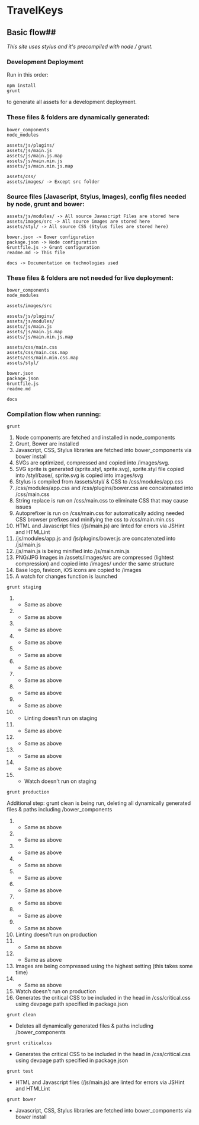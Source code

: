 # TravelKeys
## Basic flow##
*This site uses stylus and it's precompiled with node / grunt.*

### Development Deployment ###

Run in this order:
```
npm install 
grunt 
```

to generate all assets for a development deployment.


### These files & folders are dynamically generated: ###

```
bower_components
node_modules

assets/js/plugins/ 
assets/js/main.js
assets/js/main.js.map
assets/js/main.min.js
assets/js/main.min.js.map

assets/css/
assets/images/ -> Except src folder

```

### Source files (Javascript, Stylus, Images), config files needed by node, grunt and bower: ###

```
assets/js/modules/ -> All source Javascript Files are stored here
assets/images/src -> All source images are stored here 
assets/styl/ -> All source CSS (Stylus files are stored here)

bower.json -> Bower configuration
package.json -> Node configuration
Gruntfile.js -> Grunt configuration
readme.md -> This file

docs -> Documentation on technologies used

```

### These files & folders are not needed for live deployment:

```
bower_components
node_modules

assets/images/src

assets/js/plugins/
assets/js/modules/
assets/js/main.js
assets/js/main.js.map
assets/js/main.min.js.map

assets/css/main.css
assets/css/main.css.map
assets/css/main.min.css.map
assets/styl/

bower.json
package.json
Gruntfile.js
readme.md

docs

```

### Compilation flow when running: ###

```
grunt 
```

1. Node components are fetched and installed in node_components
2. Grunt, Bower are installed
3. Javascript, CSS, Stylus libraries are fetched into bower_components via bower install
4. SVGs are optimized, compressed and copied into /images/svg. 
5. SVG sprite is generated (sprite.styl, sprite.svg), sprite.styl file copied into /styl/base/, sprite.svg is copied into images/svg
6. Stylus is compiled from /assets/styl/ & CSS to /css/modules/app.css
7. /css/modules/app.css and /css/plugins/bower.css are concatenated into /css/main.css
8. String replace is run on /css/main.css to eliminate CSS that may cause issues
9. Autoprefixer is run on /css/main.css for automatically adding needed CSS browser prefixes and minifying the css to /css/main.min.css
10. HTML and Javascript files (/js/main.js) are linted for errors via JSHint and HTMLLint
11. /js/modules/app.js and /js/plugins/bower.js are concatenated into /js/main.js
12. /js/main.js is being minified into /js/main.min.js
13. PNG/JPG Images in /assets/images/src are compressed (lightest compression) and copied into /images/ under the same structure
14. Base logo, favicon, iOS icons are copied to /images
15. A watch for changes function is launched

```
grunt staging
```

1. - Same as above
2. - Same as above
3. - Same as above
4. - Same as above
5. - Same as above
6. - Same as above
7. - Same as above
8. - Same as above
9. - Same as above
10. - Linting doesn't run on staging
11. - Same as above
12. - Same as above
13. - Same as above
14. - Same as above
15. - Watch doesn't run on staging

```
grunt production
```
Additional step: grunt clean is being run, deleting all dynamically generated files & paths including /bower_components

1. - Same as above
2. - Same as above
3. - Same as above
4. - Same as above
5. - Same as above
6. - Same as above
7. - Same as above
8. - Same as above
9. - Same as above
10. Linting doesn't run on production
11. - Same as above
12. - Same as above
13. Images are being compressed using the highest setting (this takes some time)
14. - Same as above
15. Watch doesn't run on production
16. Generates the critical CSS to be included in the head in /css/critical.css using devpage path specified in package.json


```
grunt clean
```
* Deletes all dynamically generated files & paths including /bower_components

```
grunt criticalcss
```
* Generates the critical CSS to be included in the head in /css/critical.css using devpage path specified in package.json

```
grunt test
```
* HTML and Javascript files (/js/main.js) are linted for errors via JSHint and HTMLLint

```
grunt bower
```
* Javascript, CSS, Stylus libraries are fetched into bower_components via bower install